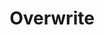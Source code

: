 ---
ee_id_show: '4470'
site: '1'
type: '5'
title: Overwrite
url: overwrite
live_url:
year: '2020'
venue: Greene Naftali Gallery
state_country: New York
pitch: w/ JULIE BECKER, TONY CONRAD, GUYTON\WALKER, JACQUELINE HUMPHRIES :-)
ps:
imgs: overwrite-2020-07-db-gn--8WxP.jpg,overwrite-2020-07-db-gn--mIpx.jpg,overwrite-2020-07-db-gn--17oR.jpg,overwrite-2020-07-db-gn--f1zQ.jpg,overwrite-2020-07-db-gn--fpf9.jpg,overwrite-2020-07-db-gn--hJxu.jpg,overwrite-2020-07-db-gn--Horf.jpg,overwrite-2020-07-db-gn--hvTy.jpg
things: "[15] [2004-002-f1-racer-mod] 2004-002 F1 Racer Mod (aka Japanese Driving
  Game)"
status:
layout: shows
---